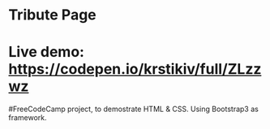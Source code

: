 # Tribute Page

# Live demo: https://codepen.io/krstikiv/full/ZLzzwz

#FreeCodeCamp project, to demostrate HTML & CSS. Using Bootstrap3 as framework.